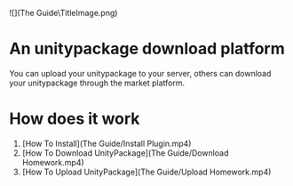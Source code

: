 ![](The Guide\TitleImage.png)



# An unitypackage download platform

You can upload your unitypackage to your server, others can download your unitypackage through the market platform.



# How does it work

1. [How To Install](The Guide/Install Plugin.mp4)
2. [How To Download UnityPackage](The Guide/Download Homework.mp4)
3. [How To Upload UnityPackage](The Guide/Upload Homework.mp4)





